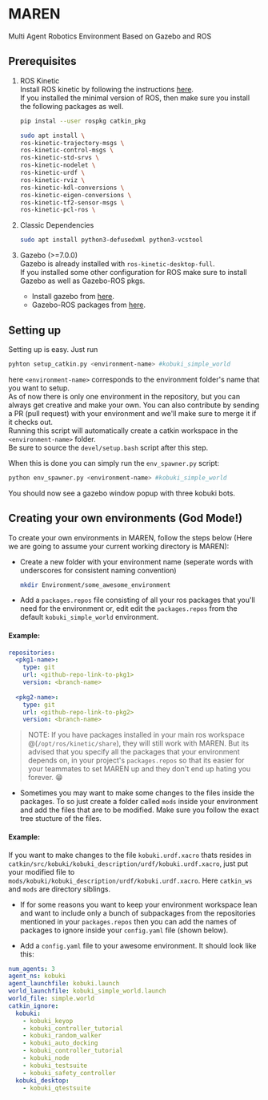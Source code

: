 # MAREN
Multi Agent Robotics Environment Based on Gazebo and ROS

## Prerequisites
1. ROS Kinetic  
   Install ROS kinetic by following the instructions [here](http://wiki.ros.org/kinetic/Installation).  
   If you installed the minimal version of ROS, then make sure you install the following packages as well.  
   
   ```bash
   pip instal --user rospkg catkin_pkg
   
   sudo apt install \
   ros-kinetic-trajectory-msgs \
   ros-kinetic-control-msgs \
   ros-kinetic-std-srvs \
   ros-kinetic-nodelet \
   ros-kinetic-urdf \
   ros-kinetic-rviz \
   ros-kinetic-kdl-conversions \
   ros-kinetic-eigen-conversions \
   ros-kinetic-tf2-sensor-msgs \
   ros-kinetic-pcl-ros \
   ```
2. Classic Dependencies  
   ```bash
   sudo apt install python3-defusedxml python3-vcstool
   ```
3. Gazebo (>=7.0.0)  
   Gazebo is already installed with `ros-kinetic-desktop-full`.  
   If you installed some other configuration for ROS make sure to install Gazebo as well as Gazebo-ROS pkgs.
   - Install gazebo from [here](http://gazebosim.org/tutorials?cat=install).
   - Gazebo-ROS packages from [here](http://gazebosim.org/tutorials?tut=ros_installing).
<!-- 4. OpenAI Gym  
   - If you are using a virtual environment the source the environment and install gym using  
     `pip install gym`  
     or else
   - install gym system-wide using  
     `pip install --user gym` -->

## Setting up
Setting up is easy. Just run 
```bash
pyhton setup_catkin.py <environment-name> #kobuki_simple_world
```
here `<environment-name>` corresponds to the environment folder's name that you want to setup.  
As of now there is only one environment in the repository, but you can always get creative and make your own. You can also contribute by sending a PR (pull request) with your environment and we'll make sure to merge it if it checks out.   
Running this script will automatically create a catkin workspace in the `<environment-name>` folder.  
Be sure to source the `devel/setup.bash` script after this step.

When this is done you can simply run the `env_spawner.py` script:
```bash
python env_spawner.py <environment-name> #kobuki_simple_world
```

You should now see a gazebo window popup with three kobuki bots.

## Creating your own environments (God Mode!)
To create your own environments in MAREN, follow the steps below (Here we are going to assume your current working directory is MAREN):
- Create a new folder with your environment name (seperate words with underscores for consistent naming convention)
  ```bash
  mkdir Environment/some_awesome_environment
  ```

- Add a `packages.repos` file consisting of all your ros packages that you'll need for the environment or, edit edit the `packages.repos` from the default `kobuki_simple_world` environment.  
#### Example:
```yaml
repositories:
  <pkg1-name>:
    type: git
    url: <github-repo-link-to-pkg1>
    version: <branch-name>
    
  <pkg2-name>:
    type: git
    url: <github-repo-link-to-pkg2>
    version: <branch-name>
```
> NOTE: If you have packages installed in your main ros workspace @(`/opt/ros/kinetic/share`), 
  they will still work with MAREN. But its advised that you specify all the packages that your 
  environment depends on, in your project's `packages.repos`
  so that its easier for your teammates to set MAREN up and they don't end up hating you forever. :grin:

- Sometimes you may want to make some changes to the files inside the packages. To so just create a folder called `mods` inside your environment and add the files that are to be modified. Make sure you follow the exact tree stucture of the files.
#### Example:
If you want to make changes to the file `kobuki.urdf.xacro` thats resides in `catkin/src/kobuki/kobuki_description/urdf/kobuki.urdf.xacro`, just put your modified file to `mods/kobuki/kobuki_description/urdf/kobuki.urdf.xacro`. Here `catkin_ws` and `mods` are directory siblings.

- If for some reasons you want to keep your environment workspace lean and want to include only a bunch of subpackages from the repositories mentioned in your `packages.repos` then you can add the names of packages to ignore inside your `config.yaml` file (shown below). 

- Add a `config.yaml` file to your awesome environment. It should look like this:
```yaml
num_agents: 3
agent_ns: kobuki
agent_launchfile: kobuki.launch
world_launchfile: kobuki_simple_world.launch
world_file: simple.world
catkin_ignore:
  kobuki: 
    - kobuki_keyop
    - kobuki_controller_tutorial
    - kobuki_random_walker
    - kobuki_auto_docking
    - kobuki_controller_tutorial
    - kobuki_node
    - kobuki_testsuite
    - kobuki_safety_controller
  kobuki_desktop:
    - kobuki_qtestsuite
```
